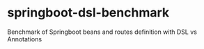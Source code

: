 # springboot-dsl-benchmark
Benchmark of Springboot beans and routes definition with DSL vs Annotations
